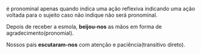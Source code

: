 

é pronominal apenas quando indica uma ação reflexiva indicando uma ação voltada para o sujeito caso não indique não será pronominal.

Depois de receber a esmola, **beijou-nos** as mãos em forma de
agradecimento(pronomial).

Nossos pais **escutaram-nos** com atenção e paciência(transitivo direto).

